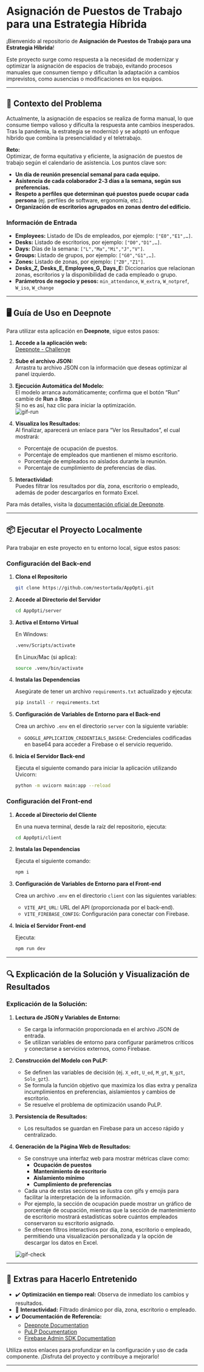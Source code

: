 # Asignación de Puestos de Trabajo para una Estrategia Híbrida

¡Bienvenido al repositorio de **Asignación de Puestos de Trabajo para una Estrategia Híbrida**!

Este proyecto surge como respuesta a la necesidad de modernizar y optimizar la asignación de espacios de trabajo, evitando procesos manuales que consumen tiempo y dificultan la adaptación a cambios imprevistos, como ausencias o modificaciones en los equipos.

---

## 📜 Contexto del Problema

Actualmente, la asignación de espacios se realiza de forma manual, lo que consume tiempo valioso y dificulta la respuesta ante cambios inesperados. Tras la pandemia, la estrategia se modernizó y se adoptó un enfoque híbrido que combina la presencialidad y el teletrabajo.

**Reto:**  
Optimizar, de forma equitativa y eficiente, la asignación de puestos de trabajo según el calendario de asistencia. Los puntos clave son:

- **Un día de reunión presencial semanal para cada equipo.**
- **Asistencia de cada colaborador 2‑3 días a la semana, según sus preferencias.**
- **Respeto a perfiles que determinan qué puestos puede ocupar cada persona** (ej. perfiles de software, ergonomía, etc.).
- **Organización de escritorios agrupados en zonas dentro del edificio.**

### Información de Entrada

- **Employees:** Listado de IDs de empleados, por ejemplo: `["E0","E1",…]`.
- **Desks:** Listado de escritorios, por ejemplo: `["D0","D1",…]`.
- **Days:** Días de la semana: `["L","Ma","Mi","J","V"]`.
- **Groups:** Listado de grupos, por ejemplo: `["G0","G1",…]`.
- **Zones:** Listado de zonas, por ejemplo: `["Z0","Z1"]`.
- **Desks_Z, Desks_E, Employees_G, Days_E:** Diccionarios que relacionan zonas, escritorios y la disponibilidad de cada empleado o grupo.
- **Parámetros de negocio y pesos:** `min_attendance`, `W_extra`, `W_notpref`, `W_iso`, `W_change`

---

## 🖥️ Guía de Uso en Deepnote

Para utilizar esta aplicación en **Deepnote**, sigue estos pasos:

1. **Accede a la aplicación web:**  
   [Deepnote - Challenge](https://deepnote.com/app/nesan21/Challenge-8dc4282f-9718-4e9c-973c-abdb64a26289)

2. **Sube el archivo JSON:**  
   Arrastra tu archivo JSON con la información que deseas optimizar al panel izquierdo.

3. **Ejecución Automática del Modelo:**  
   El modelo arranca automáticamente; confirma que el botón “Run” cambie de **Run** a **Stop**.  
   Si no es así, haz clic para iniciar la optimización.  
   ![gif-run](https://media.giphy.com/media/3oEjI6SIIHBdRxXI40/giphy.gif)

4. **Visualiza los Resultados:**  
   Al finalizar, aparecerá un enlace para “Ver los Resultados”, el cual mostrará:
   - Porcentaje de ocupación de puestos.
   - Porcentaje de empleados que mantienen el mismo escritorio.
   - Porcentaje de empleados no aislados durante la reunión.
   - Porcentaje de cumplimiento de preferencias de días.

5. **Interactividad:**  
   Puedes filtrar los resultados por día, zona, escritorio o empleado, además de poder descargarlos en formato Excel.

Para más detalles, visita la [documentación oficial de Deepnote](https://docs.deepnote.com/).

---

## 📦 Ejecutar el Proyecto Localmente

Para trabajar en este proyecto en tu entorno local, sigue estos pasos:

### Configuración del Back-end

1. **Clona el Repositorio**

   ```bash
   git clone https://github.com/nestortada/AppOpti.git
   ```

2. **Accede al Directorio del Servidor**

   ```bash
   cd AppOpti/server
   ```

3. **Activa el Entorno Virtual**

   En Windows:

   ```bash
   .venv/Scripts/activate
   ```

   En Linux/Mac (si aplica):

   ```bash
   source .venv/bin/activate
   ```

4. **Instala las Dependencias**

   Asegúrate de tener un archivo `requirements.txt` actualizado y ejecuta:

   ```bash
   pip install -r requirements.txt
   ```

5. **Configuración de Variables de Entorno para el Back-end**

   Crea un archivo `.env` en el directorio `server` con la siguiente variable:

   - `GOOGLE_APPLICATION_CREDENTIALS_BASE64`: Credenciales codificadas en base64 para acceder a Firebase o el servicio requerido.

6. **Inicia el Servidor Back-end**

   Ejecuta el siguiente comando para iniciar la aplicación utilizando Uvicorn:

   ```bash
   python -m uvicorn main:app --reload
   ```

### Configuración del Front-end

1. **Accede al Directorio del Cliente**

   En una nueva terminal, desde la raíz del repositorio, ejecuta:

   ```bash
   cd AppOpti/client
   ```

2. **Instala las Dependencias**

   Ejecuta el siguiente comando:

   ```bash
   npm i
   ```

3. **Configuración de Variables de Entorno para el Front-end**

   Crea un archivo `.env` en el directorio `client` con las siguientes variables:

   - `VITE_API_URL`: URL del API (proporcionada por el back-end).
   - `VITE_FIREBASE_CONFIG`: Configuración para conectar con Firebase.

4. **Inicia el Servidor Front-end**

   Ejecuta:

   ```bash
   npm run dev
   ```

---

## 🔍 Explicación de la Solución y Visualización de Resultados

### Explicación de la Solución:
1. **Lectura de JSON y Variables de Entorno:**  
   - Se carga la información proporcionada en el archivo JSON de entrada.
   - Se utilizan variables de entorno para configurar parámetros críticos y conectarse a servicios externos, como Firebase.

2. **Construcción del Modelo con PuLP:**
   - Se definen las variables de decisión (ej. `X_edt`, `U_ed`, `M_gt`, `N_gzt`, `Solo_gzt`).
   - Se formula la función objetivo que maximiza los días extra y penaliza incumplimientos en preferencias, aislamientos y cambios de escritorio.
   - Se resuelve el problema de optimización usando PuLP.

3. **Persistencia de Resultados:**
   - Los resultados se guardan en Firebase para un acceso rápido y centralizado.

4. **Generación de la Página Web de Resultados:**
   - Se construye una interfaz web para mostrar métricas clave como:
     - **Ocupación de puestos**
     - **Mantenimiento de escritorio**
     - **Aislamiento mínimo**
     - **Cumplimiento de preferencias**
   - Cada una de estas secciones se ilustra con gifs y emojis para facilitar la interpretación de la información.
   - Por ejemplo, la sección de ocupación puede mostrar un gráfico de porcentaje de ocupación, mientras que la sección de mantenimiento de escritorio mostrará estadísticas sobre cuántos empleados conservaron su escritorio asignado.
   - Se ofrecen filtros interactivos por día, zona, escritorio o empleado, permitiendo una visualización personalizada y la opción de descargar los datos en Excel.
 
   ![gif-check](https://media.giphy.com/media/l46Cy1rHbQ92uuLXa/giphy.gif)

---

## 🤖 Extras para Hacerlo Entretenido

- ✔️ **Optimización en tiempo real:** Observa de inmediato los cambios y resultados.
- 🚀 **Interactividad:** Filtrado dinámico por día, zona, escritorio o empleado.
- ✔️ **Documentación de Referencia:**  
  - [Deepnote Documentation](https://docs.deepnote.com/)
  - [PuLP Documentation](https://coin-or.github.io/pulp/)
  - [Firebase Admin SDK Documentation](https://firebase.google.com/docs/admin)

Utiliza estos enlaces para profundizar en la configuración y uso de cada componente. ¡Disfruta del proyecto y contribuye a mejorarlo!

---
